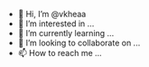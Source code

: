 - 👋 Hi, I’m @vkheaa
- 👀 I’m interested in ...
- 🌱 I’m currently learning ...
- 💞️ I’m looking to collaborate on ...
- 📫 How to reach me ...

<!---
vkheaa/vkheaa is a ✨ special ✨ repository because its `README.md` (this file) appears on your GitHub profile.
You can click the Preview link to take a look at your changes.
--->
